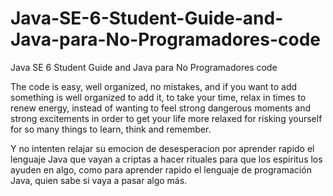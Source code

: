 # Java-SE-6-Student-Guide-and-Java-para-No-Programadores-code
Java SE 6 Student Guide and Java para No Programadores code

The code is easy, well organized, no mistakes, and if you want to add something is well organized to add it, to take your time, relax in times to renew energy, instead of wanting to feel strong dangerous moments and strong excitements in order to get your life more relaxed for risking yourself for so many things to learn, think and remember.

Y no intenten relajar su emocion de desesperacion por aprender rapido el lenguaje Java que vayan a criptas a hacer rituales para que los espiritus los ayuden en algo, como para aprender rapido el lenguaje de programación Java, quien sabe si vaya a pasar algo más.



